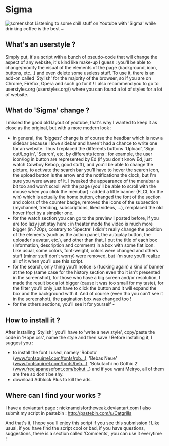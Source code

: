 # Sigma

![screenshot](http://i.imgur.com/4KmqFOr.jpg)
Listening to some chill stuff on Youtube with 'Sigma' while drinking coffee is the best ~

What's an userstyle ?
-------------------------------

Simply put, it's a script with a bunch of pseudo-code that will change the aspect of any website, it's kind like make-up I guess : you'll be able to change/modify the visual of the elements of the page (background, icon, buttons, etc...) and even delete some useless stuff. To use it, there is an add-on called 'Stylish' for the majority of the browser, so if you are on Chrome, Firefox, Opera and such go for it ! I also recommend you to go to userstyles.org (userstyles.org/) where you can found a lot of styles for a lot of website.

What do 'Sigma' change ? 
-------------------------------

I missed the good old layout of youtube, that's why I wanted to keep it as close as the original, but with a more modern look :
- in general, the 'biggest' change is of course the headbar which is now a sidebar because I love sidebar and haven't had a chance to write one for an website. Thus I replaced the differents buttons 'Upload', 'Sign out/Log in', 'Search', etc, by differents icons : for example, the user icon/log in button are represented by Ed (if you don't know Ed, just watch Cowboy Bebop, good stuff), and you'll be able to change the picture, to activate the search bar you'll have to hover the search icon, the upload button is the arrow and the notifications the clock, but I'm sure you were aware of it. I tweaked the appearance of the menubar a bit too and won't scroll with the page (you'll be able to scroll with the mouse when you click the menubar) : added a little banner (FLCL for the win) which is actually the home button, changed the font of the section and colors of the counter badge, removed the icons of the subsection (mychannel, trending, subscriptions, liked videos, ...), remplaced the old hover ffect by a simplier one.
- for the watch section you can go to the preview I posted before, if you are too lazy just stay here : in theater mode the video is much more bigger (in 720p), contrary to 'Spectre' I didn't really change the position of the elements (such as the action panel, the autoplay button, the uploader's avatar, etc.), and other than that, I put the title of each box (information, description and comment) in a box with some flat icon. Like usual, some colors, font-weight, colors were changed and others stuff (minor stuff don't worry) were removed, but I'm sure you'll realize all of it when you'll use this script.
- for the search, only thing you'll notice is (fucking again) a kind of banner at the top (same case for the history section even tho it isn't presented in the screenshot), for those who have a big screen and/or resolution, I made the result box a lot bigger (cause it was too small for my taste), for the filter you'll only just have to click the button and it will expand the box and the background with it. And of course (even tho you can't see it in the screenshot), the pagination box was changed too !
- for the others sections, you'll see it for yourself ~

How to install it ?
-------------------------------
After installing 'Stylish', you'll have to 'write a new style', copy/paste the code in 'Hope.css', name the style and then save ! Before installing it, I suggest you :

* to install the font I used, namely 'Roboto' (www.fontsquirrel.com/fonts/rob…), 'Bebas Neue' (www.fontsquirrel.com/fonts/beb…), 'Bokutachi no Gothic 2' (www.freejapanesefont.com/bokut…) and if you want Meiryo, all of them are free so don't be shy.
* download Adblock Plus to kill the ads.

Where can I find your works ?
-------------------------------
I have a deviantart page : nicknameisfortheweak.deviantart.com
I also submit my script in pastebin : http://pastebin.com/u/Catgrills

And that's it, I hope you'll enjoy this script if you see this submission ! Like usual, if you have find the script cool or bad, if you have questions, suggestions, there is a section called 'Comments', you can use it everytime !
